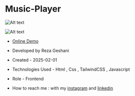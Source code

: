 # Music-Player

![Alt text](https://github.com/user-attachments/assets/dff32879-76d1-4bac-9c1d-652d2d5a8b23)


![Alt text](https://github.com/user-attachments/assets/320877e1-c5c9-4277-aeda-2c9808201167)


- [Online Demo](https://rezageshaniweb.github.io/Music-Player/)

- Developed by Reza Geshani

- Created - 2025-02-01

- Technologies Used - Html , Css , TailwindCSS , Javascript

- Role - Frontend

- How to reach me : with my [instagram](https://www.instagram.com/rezageshani_web) and [linkedin](http://www.linkedin.com/in/reza-geshani-web)
